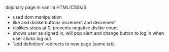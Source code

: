 dojonary page in vanilla HTML/CSS/JS

* used dom manipulation
* like and dislike buttons increment and decrement
* dislikes stops at 0, prevents negative dislike count
* shows user as signed in, will pop alert and change button to log in when user clicks log out
* 'add definition' redirects to new page (same tab)
